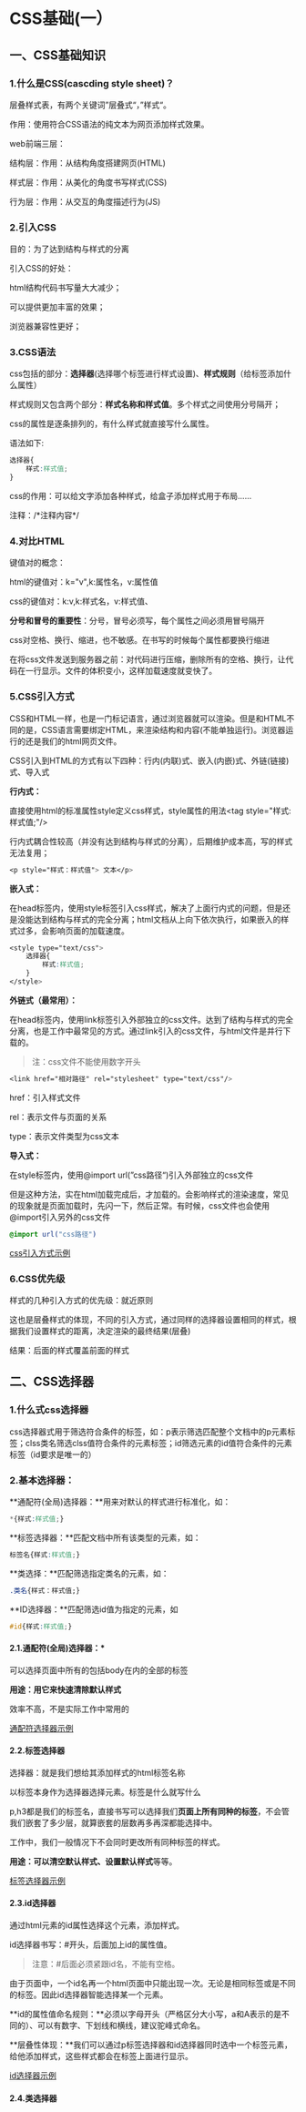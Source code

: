 # CSS基础(一）

## 一、CSS基础知识

### 1.什么是CSS(cascding style sheet)？

层叠样式表，有两个关键词”层叠式“，”样式“。

作用：使用符合CSS语法的纯文本为网页添加样式效果。

web前端三层：

结构层：作用：从结构角度搭建网页(HTML)

样式层：作用：从美化的角度书写样式(CSS)

行为层：作用：从交互的角度描述行为(JS)

### 2.引入CSS

目的：为了达到结构与样式的分离

引入CSS的好处：

html结构代码书写量大大减少；

可以提供更加丰富的效果；

浏览器兼容性更好；

### 3.CSS语法

css包括的部分：**选择器**(选择哪个标签进行样式设置)、**样式规则**（给标签添加什么属性）

样式规则又包含两个部分：**样式名称和样式值**。多个样式之间使用分号隔开；

css的属性是逐条排列的，有什么样式就直接写什么属性。

语法如下:

```css
选择器{
    样式:样式值;
}
```

css的作用：可以给文字添加各种样式，给盒子添加样式用于布局......

注释：/\*注释内容\*/

### 4.对比HTML

键值对的概念：

html的键值对：k="v",k:属性名，v:属性值

css的键值对：k:v,k:样式名，v:样式值、

**分号和冒号的重要性**：分号，冒号必须写，每个属性之间必须用冒号隔开

css对空格、换行、缩进，也不敏感。在书写的时候每个属性都要换行缩进

在将css文件发送到服务器之前：对代码进行压缩，删除所有的空格、换行，让代码在一行显示。文件的体积变小，这样加载速度就变快了。

### 5.CSS引入方式

CSS和HTML一样，也是一门标记语言，通过浏览器就可以渲染。但是和HTML不同的是，CSS语言需要绑定HTML，来渲染结构和内容(不能单独运行)。浏览器运行的还是我们的html网页文件。

CSS引入到HTML的方式有以下四种：行内(内联)式、嵌入(内嵌)式、外链(链接)式、导入式

**行内式：**

直接使用html的标准属性style定义css样式，style属性的用法\<tag style="样式:样式值;"/>

行内式耦合性较高（并没有达到结构与样式的分离），后期维护成本高，写的样式无法复用；

```css
<p style="样式：样式值"> 文本</p>
```

**嵌入式：**

在head标签内，使用style标签引入css样式，解决了上面行内式的问题，但是还是没能达到结构与样式的完全分离；html文档从上向下依次执行，如果嵌入的样式过多，会影响页面的加载速度。

```css
<style type="text/css">
    选择器{
        样式:样式值;
    }
</style>
```

**外链式（最常用）：**

在head标签内，使用link标签引入外部独立的css文件。达到了结构与样式的完全分离，也是工作中最常见的方式。通过link引入的css文件，与html文件是并行下载的。

> 注：css文件不能使用数字开头

```css
<link href="相对路径" rel="stylesheet" type="text/css"/>
```

href：引入样式文件

rel：表示文件与页面的关系

type：表示文件类型为css文本

**导入式：**

在style标签内，使用@import url(”css路径“)引入外部独立的css文件

但是这种方法，实在html加载完成后，才加载的。会影响样式的渲染速度，常见的现象就是页面加载时，先闪一下，然后正常。有时候，css文件也会使用@import引入另外的css文件

```css
@import url("css路径")
```

[css引入方式示例](..\code\3.CSS基础(一)\1.css引入方式.html)

### 6.CSS优先级

样式的几种引入方式的优先级：就近原则

这也是层叠样式的体现，不同的引入方式，通过同样的选择器设置相同的样式，根据我们设置样式的距离，决定渲染的最终结果(层叠)

结果：后面的样式覆盖前面的样式

## 二、CSS选择器

### 1.什么式css选择器

css选择器式用于筛选符合条件的标签，如：p表示筛选匹配整个文档中的p元素标签；clss类名筛选clss值符合条件的元素标签；id筛选元素的id值符合条件的元素标签（id要求是唯一的）

### 2.基本选择器：

**通配符(全局)选择器：**用来对默认的样式进行标准化，如：

```css
*{样式:样式值;}
```

**标签选择器：**匹配文档中所有该类型的元素，如：

```css
标签名{样式:样式值;}
```

**类选择：**匹配筛选指定类名的元素，如：

```css
.类名{样式：样式值;}
```

**ID选择器：**匹配筛选id值为指定的元素，如

```css
#id{样式:样式值;}
```

#### 2.1.通配符(全局)选择器：*

可以选择页面中所有的包括body在内的全部的标签

**用途：用它来快速清除默认样式**

效率不高，不是实际工作中常用的

 [通配符选择器示例](..\code\3.CSS基础(一)\2.通配符选择器.html)

#### 2.2.标签选择器

选择器：就是我们想给其添加样式的html标签名称

以标签本身作为选择器选择元素。标签是什么就写什么

p,h3都是我们的标签名，直接书写可以选择我们**页面上所有同种的标签**，不会管我们嵌套了多少层，就算嵌套的层数再多再深都能选择中。

工作中，我们一般情况下不会同时更改所有同种标签的样式。

**用途：**可以**清空默认样式、设置默认样式**等等。

[标签选择器示例](..\code\3.CSS基础(一)\3.标签选择器.html)

#### 2.3.id选择器

通过html元素的id属性选择这个元素，添加样式。

id选择器书写：#开头，后面加上id的属性值。

> 注意：#后面必须紧跟id名，不能有空格。

由于页面中，一个id名再一个html页面中只能出现一次。无论是相同标签或是不同的标签。因此id选择器智能选择某一个元素。

**id的属性值命名规则：**必须以字母开头（严格区分大小写，a和A表示的是不同的）、可以有数字、下划线和横线，建议驼峰式命名。

**层叠性体现：**我们可以通过p标签选择器和id选择器同时选中一个标签元素，给他添加样式，这些样式都会在标签上面进行显示。

[id选择器示例](..\code\3.CSS基础(一)\4.id选择器.html)

#### 2.4.类选择器

